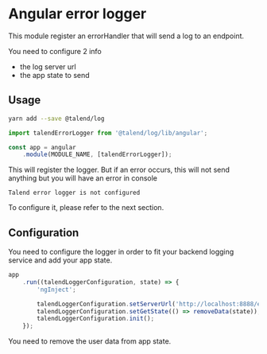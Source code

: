 # Angular error logger

This module register an errorHandler that will send a log to an endpoint.

You need to configure 2 info
* the log server url
* the app state to send

## Usage

```bash
yarn add --save @talend/log
```

```javascript
import talendErrorLogger from '@talend/log/lib/angular';

const app = angular
	.module(MODULE_NAME, [talendErrorLogger]);
```

This will register the logger. But if an error occurs, this will not send anything but you will have an error in console
```
Talend error logger is not configured
```

To configure it, please refer to the next section.

## Configuration

You need to configure the logger in order to fit your backend logging service and add your app state.

```javascript
app
    .run((talendLoggerConfiguration, state) => {
        'ngInject';

        talendLoggerConfiguration.setServerUrl('http://localhost:8888/error');
        talendLoggerConfiguration.setGetState(() => removeData(state));
        talendLoggerConfiguration.init();
    });
```

You need to remove the user data from app state.